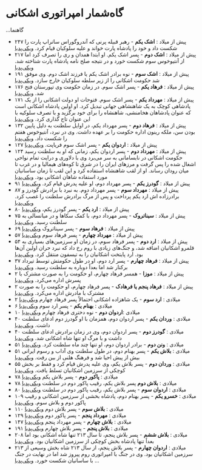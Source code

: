 # گاه‌شمار امپراتوری اشکانی

...گاهنما
- ۲۴۷ پیش از میلاد
  : **اشک یکم** - رهبر قبیله پرنی که آندروگوراس ساتراپ پارت را شکست داد و خود را پادشاه پارت خواند و علیه سلوکیان قیام کرد. [ویکی‌پدیا](https://fa.wikipedia.org/wiki/%D8%A7%D8%B4%DA%A9_%DB%8C%DA%A9%D9%85)
- ۲۱۷ پیش از میلاد
  : **اشک دوم** - پسر اشک یکم. او ابتدا همدان و ری را تصرف کرد اما از آنتیوخوس سوم شکست خورد و در نتیجه صلح نامه پادشاه پارت شناخته شد. [ویکی‌پدیا](https://fa.wikipedia.org/wiki/%D8%A7%D8%B1%D8%B4%DA%A9_%D8%AF%D9%88%D9%85)
- ۱۹۱ پیش از میلاد
  : **اشک سوم** - نوه برادر اشک یکم یا فرزند اشک دوم. وی موفق شد حکومت اشکانی را از زیر سلطه سلوکیان خارج سازد. [ویکی‌پدیا](https://fa.wikipedia.org/wiki/%D9%81%D8%B1%DB%8C%D8%A7%D9%BE%D8%AA)
- ۱۷۶ پیش از میلاد
  : **فرهاد یکم** - پسر اشک سوم. در زمان حکومت وی تپورستان فتح شد. [ویکی‌پدیا](https://fa.wikipedia.org/wiki/%D9%81%D8%B1%D9%87%D8%A7%D8%AF_%DB%8C%DA%A9%D9%85)
- ۱۷۱ پیش از میلاد
  : **مهرداد یکم** - پسر اشک سوم. فتوحات او دولت اشکانی را از یک پادشاهی کوچک به یک شاهنشاهی جهانی تبدیل کرد. او اولین پادشاه اشکانی است که عنوان پادشاهان هخامنشی، شاهنشاه را برای خود برگزید و با تصرف سلوکیه با این عنوان تاج گذاری کرد. [ویکی‌پدیا](https://fa.wikipedia.org/wiki/%D9%85%D9%87%D8%B1%D8%AF%D8%A7%D8%AF_%DB%8C%DA%A9%D9%85)
- ۱۳۲ پیش از میلاد
  : **فرهاد دوم** - پسر مهرداد یکم، در اوایل سلطنت به دلیل پایین بودن سن، ملکه رینون اداره حکومت را بر عهده داشت. وی در نبرد، آنتیوخوس هفتم را شکست داد. [ویکی‌پدیا](https://fa.wikipedia.org/wiki/%D9%81%D8%B1%D9%87%D8%A7%D8%AF_%D8%AF%D9%88%D9%85)
- ۱۲۷ پیش از میلاد
  : **اردوان یکم** - پسر اشک سوم فریاپت. [ویکی‌پدیا](https://fa.wikipedia.org/wiki/%D8%A7%D8%B1%D8%AF%D9%88%D8%A7%D9%86_%D8%AF%D9%88%D9%85)
- ۱۲۴ پیش از میلاد
  : **مهرداد دوم** - پسر اردوان یکم، زمانی که او به سلطنت رسید حکومت اشکانی در نابسامانی به سر می‌برد وی با دلاوری و درایت تمام نواحی اشغال شده را پس گرفت و مرزهای ایران را در شرق تا کوه‌های هیمالیا و در غرب تا میان رودان رساند. او از لقب شاهنشاه استفاده کرد و این لقب تا زمان ساسانیان مورد استفاده شاهان اشکانی بود. [ویکی‌پدیا](https://fa.wikipedia.org/wiki/%D9%85%D9%87%D8%B1%D8%AF%D8%A7%D8%AF_%D8%AF%D9%88%D9%85)
- ۹۱ پیش از میلاد
  : **گودرز یکم** - پسر مهرداد دوم، او علیه پدرش قیام کرد. [ویکی‌پدیا](https://fa.wikipedia.org/wiki/%DA%AF%D9%88%D8%AF%D8%B1%D8%B2_%DB%8C%DA%A9%D9%85)
- ۸۷ پیش از میلاد
  : **مهرداد سوم** - پسر مهرداد دوم. به نبرد با برادرش گودرز و برادرزاده اش ارد یکم پرداخت و پس از مرگ برادرش سلطنت را غصب کرد. [ویکی‌پدیا](https://fa.wikipedia.org/wiki/%D9%85%D9%87%D8%B1%D8%AF%D8%A7%D8%AF_%D8%B3%D9%88%D9%85)
- ۸۰ پیش از میلاد
  : **ارد یکم** - پسر گودرز یکم، [ویکی‌پدیا](https://fa.wikipedia.org/wiki/%D8%A7%D8%B1%D8%AF_%DB%8C%DA%A9%D9%85)
- ۷۵ پیش از میلاد
  : **سیناتروک** - پسر مهرداد دوم، با کمک سکاها و در میانسالی به سلطنت رسید. [ویکی‌پدیا](https://fa.wikipedia.org/wiki/%D8%B3%DB%8C%D9%86%D8%A7%D8%AA%D8%B1%D9%88%DA%A9)
- ۶۹ پیش از میلاد
  : **فرهاد سوم** - پسر سیناتروک [ویکی‌پدیا](https://fa.wikipedia.org/wiki/%D9%81%D8%B1%D9%87%D8%A7%D8%AF_%D8%B3%D9%88%D9%85)
- ۵۷ پیش از میلاد
  : **مهرداد چهارم** - پسر فرهاد سوم [ویکی‌پدیا](https://fa.wikipedia.org/wiki/%D9%85%D9%87%D8%B1%D8%AF%D8%A7%D8%AF_%DA%86%D9%87%D8%A7%D8%B1%D9%85)
- ۵۴ پیش از میلاد
  : **ارد دوم** - پسر فرهاد سوم، در زمان او سرزمین‌های بسیاری به قلمرو اشکانیان اضافه شد، و جنگ‌های زیادی با روم رخ داد که نبرد حران اولین آن‌ها بود. ارد پایتخت اشکانیان را به تیسفون منتقل کرد. [ویکی‌پدیا](https://fa.wikipedia.org/wiki/%D8%A7%D8%B1%D8%AF_%D8%AF%D9%88%D9%85)
- ۳۷ پیش از میلاد
  : **فرهاد چهارم** - پسر ارد دوم، او در طول حکومتش توسط تیرداد برکنار شد اما بعداً دوباره به سلطنت رسید. [ویکی‌پدیا](https://fa.wikipedia.org/wiki/%D9%81%D8%B1%D9%87%D8%A7%D8%AF_%DA%86%D9%87%D8%A7%D8%B1%D9%85)
- ۲ پیش از میلاد
  : **موزا** - همسر فرهاد چهارم، او حکومت را به صورت مشترک با پسرش اداره می‌کرد. [ویکی‌پدیا](https://fa.wikipedia.org/wiki/%D9%85%D9%88%D8%B2%D8%A7)
- ۲ پیش از میلاد
  : **فرهاد پنجم یا فرهادک** - پسر فرهاد چهارم، او حکومت را به صورت مشترک با مادرش اداره می‌کرد. [ویکی‌پدیا](https://fa.wikipedia.org/wiki/%D9%81%D8%B1%D9%87%D8%A7%D8%AF_%D9%BE%D9%86%D8%AC%D9%85)
- ۲ میلادی
  : **ارد سوم** - یک شاهزاده اشکانی احتمالاً پسر فرهاد چهارم [ویکی‌پدیا](https://fa.wikipedia.org/wiki/%D8%A7%D8%B1%D8%AF_%D8%B3%D9%88%D9%85)
- ۶ میلادی
  : **بهنام یکم** - پسر ارد سوم [ویکی‌پدیا](https://fa.wikipedia.org/wiki/%D8%A8%D9%87%D9%86%D8%A7%D9%85_%DB%8C%DA%A9%D9%85)
- ۱۰ میلادی
  :**اردوان دوم** - نوه دختری فرهاد چهارم [ویکی‌پدیا](https://fa.wikipedia.org/wiki/%D8%A7%D8%B1%D8%AF%D9%88%D8%A7%D9%86_%D8%B3%D9%88%D9%85)
- ۴۰ میلادی
  : **وردان یکم** - پسر اردوان دوم، همزمان با او گودرز دوم ادعای سلطنت داشت. [ویکی‌پدیا](https://fa.wikipedia.org/wiki/%D9%88%D8%B1%D8%AF%D8%A7%D9%86_%DB%8C%DA%A9%D9%85)
- ۴۰ میلادی
  : **گودرز دوم** - پسر اردوان دوم، وی در زمان برادرش ادعای سلطنت داشت و با مرگ او تنها شاه اشکانی شد. [ویکی‌پدیا](https://fa.wikipedia.org/wiki/%DA%AF%D9%88%D8%AF%D8%B1%D8%B2_%D8%AF%D9%88%D9%85)
- ۵۱ میلادی
  : **ونن دوم** - برادر اردوان دوم، او تنها چند ماه سلطنت کرد. [ویکی‌پدیا](https://fa.wikipedia.org/wiki/%D9%88%D9%86%D9%86_%D8%AF%D9%88%D9%85)
- ۵۱ میلادی
  : **بلاش یکم** - پسر بهنام دوم، در طول سلطنت وی آداب و رسوم ایرانی بیش از پیش احیا شد و فرهنگ هلنی از بین رفت. [ویکی‌پدیا](https://fa.wikipedia.org/wiki/%D8%A8%D9%84%D8%A7%D8%B4_%DB%8C%DA%A9%D9%85)
- ۵۵ میلادی
  : **وردان دوم** - پسر بلاش یکم، وی علیه پدرش قیام کرد و فقط بر بخش کوچکی از سرزمین اشکانیان تسلط یافت. [ویکی‌پدیا](https://fa.wikipedia.org/wiki/%D9%88%D8%B1%D8%AF%D8%A7%D9%86_%D8%AF%D9%88%D9%85)
- ۷۸ میلادی
  : **پاکور دوم** - پسر بلاش یکم [ویکی‌پدیا](https://fa.wikipedia.org/wiki/%D9%BE%D8%A7%DA%A9%D9%88%D8%B1_%D8%AF%D9%88%D9%85)
- ۷۸ میلادی
  : **بلاش دوم** پسر بلاش یکم، رقیب پاکور دوم در سلطنت [ویکی‌پدیا](https://fa.wikipedia.org/wiki/%D8%A8%D9%84%D8%A7%D8%B4_%D8%AF%D9%88%D9%85)
- ۸۰ میلادی
  : **اردوان سوم** - پسر بلاش یکم، رقیب پاکور دوم در سلطنت [ویکی‌پدیا](https://fa.wikipedia.org/wiki/%D8%A7%D8%B1%D8%AF%D9%88%D8%A7%D9%86_%DA%86%D9%87%D8%A7%D8%B1%D9%85)
- ۱۰۹ میلادی
  : **خسرو یکم** - پسر بهنام دوم، پادشاه بخشی از سرزمین اشکانی و رقیب پاکور دوم و بلاش سوم. [ویکی‌پدیا](https://fa.wikipedia.org/wiki/%D8%AE%D8%B3%D8%B1%D9%88_%D8%A7%D8%B4%DA%A9%D8%A7%D9%86%DB%8C)
- ۱۱۰ میلادی
  : **بلاش سوم** - پسر بلاش دوم [ویکی‌پدیا](https://fa.wikipedia.org/wiki/%D8%A8%D9%84%D8%A7%D8%B4_%D8%B3%D9%88%D9%85)
- ۱۲۹ میلادی
  : **مهرداد پنجم** - پسر پاکور دوم [ویکی‌پدیا](https://fa.wikipedia.org/wiki/%D9%85%D9%87%D8%B1%D8%AF%D8%A7%D8%AF_%D9%BE%D9%86%D8%AC%D9%85)
- ۱۴۷ میلادی
  : **بلاش چهارم** - پسر مهرداد پنجم [ویکی‌پدیا](https://fa.wikipedia.org/wiki/%D8%A8%D9%84%D8%A7%D8%B4_%DA%86%D9%87%D8%A7%D8%B1%D9%85)
- ۱۹۱ میلادی
  : **بلاش پنجم** - پسر بلاش چهارم [ویکی‌پدیا](https://fa.wikipedia.org/wiki/%D8%A8%D9%84%D8%A7%D8%B4_%D9%BE%D9%86%D8%AC%D9%85)
- ۲۰۸ میلادی
  : **بلاش ششم** - پسر بلاش پنجم، تا سال ۲۱۳ تنها شاه اشکانی بود اما بعداً تنها پادشاه بخش کوچکی از سرزمین اشکانیان بود. [ویکی‌پدیا](https://fa.wikipedia.org/wiki/%D8%A8%D9%84%D8%A7%D8%B4_%D8%B4%D8%B4%D9%85)
- ۲۱۳ میلادی
  : **اردوان چهارم** - پسر بلاش پنجم، از سال ۲۱۳ شاه بخش وسیعی از سرزمین اشکانیان بود. وی در جنگ با امپراتوری روم پیروز شد اما در نهایت در جنگ با ساسانیان شکست خورد. [ویکی‌پدیا](https://fa.wikipedia.org/wiki/%D8%A7%D8%B1%D8%AF%D9%88%D8%A7%D9%86_%D9%BE%D9%86%D8%AC%D9%85)
...